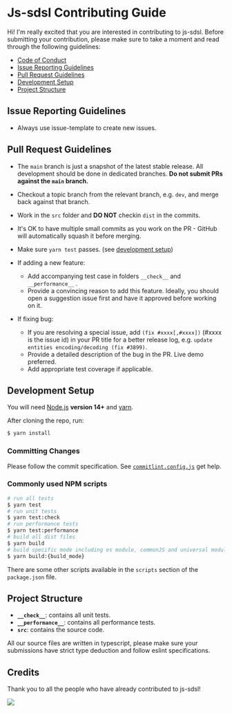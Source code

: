 # Js-sdsl Contributing Guide

Hi! I'm really excited that you are interested in contributing to js-sdsl. Before submitting your contribution, please make sure to take a moment and read through the following guidelines:

- [Code of Conduct](https://github.com/ZLY201/js-sdsl/blob/main/CODE_OF_CONDUCT.md)
- [Issue Reporting Guidelines](#issue-reporting-guidelines)
- [Pull Request Guidelines](#pull-request-guidelines)
- [Development Setup](#development-setup)
- [Project Structure](#project-structure)

## Issue Reporting Guidelines

- Always use issue-template to create new issues.

## Pull Request Guidelines

- The `main` branch is just a snapshot of the latest stable release. All development should be done in dedicated branches. **Do not submit PRs against the `main` branch.**

- Checkout a topic branch from the relevant branch, e.g. `dev`, and merge back against that branch.

- Work in the `src` folder and **DO NOT** checkin `dist` in the commits.

- It's OK to have multiple small commits as you work on the PR - GitHub will automatically squash it before merging.

- Make sure `yarn test` passes. (see [development setup](#development-setup))

- If adding a new feature:

  - Add accompanying test case in folders `__check__` and `__performance__` .
  - Provide a convincing reason to add this feature. Ideally, you should open a suggestion issue first and have it approved before working on it.

- If fixing bug:
  - If you are resolving a special issue, add `(fix #xxxx[,#xxxx])` (#xxxx is the issue id) in your PR title for a better release log, e.g. `update entities encoding/decoding (fix #3899)`.
  - Provide a detailed description of the bug in the PR. Live demo preferred.
  - Add appropriate test coverage if applicable.

## Development Setup

You will need [Node.js](http://nodejs.org) **version 14+** and [yarn](https://yarnpkg.com/).

After cloning the repo, run:

```bash
$ yarn install
```

### Committing Changes

Please follow the commit specification. See [`commitlint.config.js`](https://github.com/ZLY201/js-sdsl/blob/main/commitlint.config.js) get help.

### Commonly used NPM scripts

```bash
# run all tests
$ yarn test
# run unit tests
$ yarn test:check
# run performance tests
$ yarn test:performance
# build all dist files
$ yarn build
# build specific mode including es module, commonJS and universal module definition
$ yarn build:{build_mode}
```

There are some other scripts available in the `scripts` section of the `package.json` file.

## Project Structure

- **`__check__`**: contains all unit tests.
- **`__performance__`**: contains all performance tests.
- **`src`**: contains the source code.

All our source files are written in typescript, please make sure your submissions have strict type deduction and follow eslint specifications.

## Credits

Thank you to all the people who have already contributed to js-sdsl!

<a href="https://github.com/zly201/js-sdsl/graphs/contributors"><img src="https://contrib.rocks/image?repo=zly201/js-sdsl" /></a>